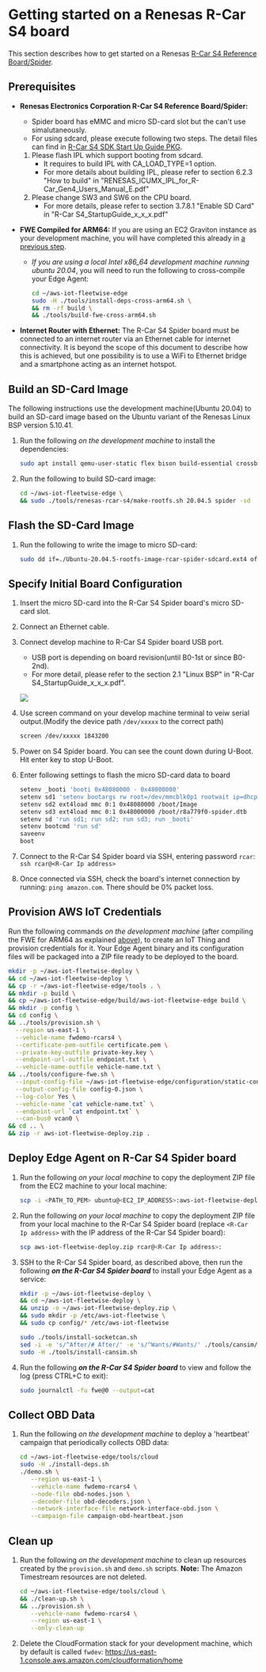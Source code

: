 # Getting started on a Renesas R-Car S4 board

This section describes how to get started on a Renesas
[R-Car S4 Reference Board/Spider](https://www.renesas.com/jp/en/products/automotive-products/automotive-system-chips-socs/rtp8a779f0askb0sp2s-r-car-s4-reference-boardspider).

## Prerequisites

- **Renesas Electronics Corporation R-Car S4 Reference Board/Spider:**
  - Spider board has eMMC and micro SD-card slot but the can't use simalutaneously.
  - For using sdcard, please execute following two steps. The detail files can find in
    [R-Car S4 SDK Start Up Guide PKG](https://www.renesas.com/us/en/products/automotive-products/automotive-system-chips-socs/r-car-s4-automotive-system-chip-soc-car-servercommunication-gateway#design_development).
  1.  Please flash IPL which support booting from sdcard.
      - It requires to build IPL with CA_LOAD_TYPE=1 option.
      - For more details about building IPL, please refer to section 6.2.3 "How to build" in
        "RENESAS_ICUMX_IPL_for_R-Car_Gen4_Users_Manual_E.pdf"
  1.  Please change SW3 and SW6 on the CPU board.
      - For more details, please refer to section 3.7.8.1 "Enable SD Card" in "R-Car
        S4_StartupGuide_x_x_x.pdf"
- **FWE Compiled for ARM64:** If you are using an EC2 Graviton instance as your development machine,
  you will have completed this already in
  [a previous step](./edge-agent-dev-guide.md#compile-your-edge-agent).

  - _If you are using a local Intel x86_64 development machine running ubuntu 20.04_, you will need
    to run the following to cross-compile your Edge Agent:

    ```bash
    cd ~/aws-iot-fleetwise-edge
    sudo -H ./tools/install-deps-cross-arm64.sh \
    && rm -rf build \
    && ./tools/build-fwe-cross-arm64.sh
    ```

- **Internet Router with Ethernet:** The R-Car S4 Spider board must be connected to an internet
  router via an Ethernet cable for internet connectivity. It is beyond the scope of this document to
  describe how this is achieved, but one possibility is to use a WiFi to Ethernet bridge and a
  smartphone acting as an internet hotspot.

## Build an SD-Card Image

The following instructions use the development machine(Ubuntu 20.04) to build an SD-card image based
on the Ubuntu variant of the Renesas Linux BSP version 5.10.41.

1. Run the following _on the development machine_ to install the dependencies:

   ```bash
   sudo apt install qemu-user-static flex bison build-essential crossbuild-essential-arm64 libssl-dev
   ```

1. Run the following to build SD-card image:

   ```bash
   cd ~/aws-iot-fleetwise-edge \
   && sudo ./tools/renesas-rcar-s4/make-rootfs.sh 20.04.5 spider -sd
   ```

## Flash the SD-Card Image

1. Run the following to write the image to micro SD-card:

   ```bash
   sudo dd if=./Ubuntu-20.04.5-rootfs-image-rcar-spider-sdcard.ext4 of=/dev/sdc bs=1M status=progress
   ```

## Specify Initial Board Configuration

1. Insert the micro SD-card into the R-Car S4 Spider board's micro SD-card slot.
1. Connect an Ethernet cable.
1. Connect develop machine to R-Car S4 Spider board USB port.

   - USB port is depending on board revision(until B0-1st or since B0-2nd).
   - For more detail, please refer to the section 2.1 "Linux BSP" in "R-Car
     S4_StartupGuide_x_x_x.pdf".

   ![](./images/rcar-s4-spider.jpg)

1. Use screen command on your develop machine terminal to veiw serial output.(Modify the device path
   `/dev/xxxxx` to the correct path)

   ```bash
   screen /dev/xxxxx 1843200
   ```

1. Power on S4 Spider board. You can see the count down during U-Boot. Hit enter key to stop U-Boot.
1. Enter following settings to flash the micro SD-card data to board

   ```bash
   setenv _booti 'booti 0x48080000 - 0x48000000'
   setenv sd1 'setenv bootargs rw root=/dev/mmcblk0p1 rootwait ip=dhcp maxcpus=1'
   setenv sd2 ext4load mmc 0:1 0x48080000 /boot/Image
   setenv sd3 ext4load mmc 0:1 0x48000000 /boot/r8a779f0-spider.dtb
   setenv sd 'run sd1; run sd2; run sd3; run _booti'
   setenv bootcmd 'run sd'
   saveenv
   boot
   ```

1. Connect to the R-Car S4 Spider board via SSH, entering password `rcar`:
   `ssh rcar@<R-Car Ip address>`
1. Once connected via SSH, check the board's internet connection by running: `ping amazon.com`.
   There should be 0% packet loss.

## Provision AWS IoT Credentials

Run the following commands _on the development machine_ (after compiling the FWE for ARM64 as
explained [above](#prerequisites)), to create an IoT Thing and provision credentials for it. Your
Edge Agent binary and its configuration files will be packaged into a ZIP file ready to be deployed
to the board.

```bash
mkdir -p ~/aws-iot-fleetwise-deploy \
&& cd ~/aws-iot-fleetwise-deploy \
&& cp -r ~/aws-iot-fleetwise-edge/tools . \
&& mkdir -p build \
&& cp ~/aws-iot-fleetwise-edge/build/aws-iot-fleetwise-edge build \
&& mkdir -p config \
&& cd config \
&& ../tools/provision.sh \
  --region us-east-1 \
  --vehicle-name fwdemo-rcars4 \
  --certificate-pem-outfile certificate.pem \
  --private-key-outfile private-key.key \
  --endpoint-url-outfile endpoint.txt \
  --vehicle-name-outfile vehicle-name.txt \
&& ../tools/configure-fwe.sh \
  --input-config-file ~/aws-iot-fleetwise-edge/configuration/static-config.json \
  --output-config-file config-0.json \
  --log-color Yes \
  --vehicle-name `cat vehicle-name.txt` \
  --endpoint-url `cat endpoint.txt` \
  --can-bus0 vcan0 \
&& cd .. \
&& zip -r aws-iot-fleetwise-deploy.zip .
```

## Deploy Edge Agent on R-Car S4 Spider board

1. Run the following _on your local machine_ to copy the deployment ZIP file from the EC2 machine to
   your local machine:

   ```bash
   scp -i <PATH_TO_PEM> ubuntu@<EC2_IP_ADDRESS>:aws-iot-fleetwise-deploy/aws-iot-fleetwise-deploy.zip .
   ```

1. Run the following _on your local machine_ to copy the deployment ZIP file from your local machine
   to the R-Car S4 Spider board (replace `<R-Car Ip address>` with the IP address of the R-Car S4
   Spider board):

   ```bash
   scp aws-iot-fleetwise-deploy.zip rcar@<R-Car Ip address>:
   ```

1. SSH to the R-Car S4 Spider board, as described above, then run the following **_on the R-Car S4
   Spider board_** to install your Edge Agent as a service:

   ```bash
   mkdir -p ~/aws-iot-fleetwise-deploy \
   && cd ~/aws-iot-fleetwise-deploy \
   && unzip -o ~/aws-iot-fleetwise-deploy.zip \
   && sudo mkdir -p /etc/aws-iot-fleetwise \
   && sudo cp config/* /etc/aws-iot-fleetwise

   sudo ./tools/install-socketcan.sh
   sed -i -e 's/^After/# After/' -e 's/^Wants/#Wants/' ./tools/cansim/cansim@.service
   sudo -H ./tools/install-cansim.sh
   ```

1. Run the following **_on the R-Car S4 Spider board_** to view and follow the log (press CTRL+C to
   exit):

   ```bash
   sudo journalctl -fu fwe@0 --output=cat
   ```

## Collect OBD Data

1. Run the following _on the development machine_ to deploy a 'heartbeat' campaign that periodically
   collects OBD data:

   ```bash
   cd ~/aws-iot-fleetwise-edge/tools/cloud
   sudo -H ./install-deps.sh
   ./demo.sh \
      --region us-east-1 \
      --vehicle-name fwdemo-rcars4 \
      --node-file obd-nodes.json \
      --decoder-file obd-decoders.json \
      --network-interface-file network-interface-obd.json \
      --campaign-file campaign-obd-heartbeat.json
   ```

## Clean up

1. Run the following _on the development machine_ to clean up resources created by the
   `provision.sh` and `demo.sh` scripts. **Note:** The Amazon Timestream resources are not deleted.

   ```bash
   cd ~/aws-iot-fleetwise-edge/tools/cloud \
   && ./clean-up.sh \
   && ../provision.sh \
      --vehicle-name fwdemo-rcars4 \
      --region us-east-1 \
      --only-clean-up
   ```

1. Delete the CloudFormation stack for your development machine, which by default is called `fwdev`:
   https://us-east-1.console.aws.amazon.com/cloudformation/home
